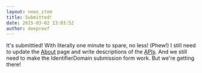 ```yaml
---
layout: news_item
title: Submitted!
date: 2015-03-02 13:03:52
author: deepreef
---
```


It's submittied!  With literally one minute to spare, no less! (Phew!) I still need to update the [About] page and write descriptions of the [APIs].  And we still need to make the IdentifierDomain submission form work.  But we're getting there!

[About]: http://bioguid.org/about
[APIs]: http://bioguid.org/about